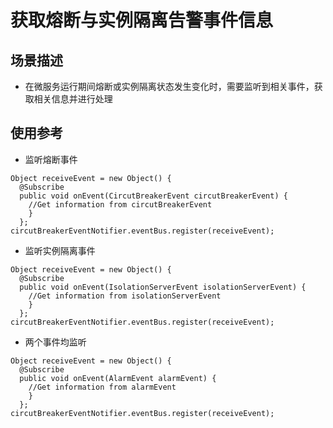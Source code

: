 # 获取熔断与实例隔离告警事件信息

## 场景描述
* 在微服务运行期间熔断或实例隔离状态发生变化时，需要监听到相关事件，获取相关信息并进行处理

## 使用参考

* 监听熔断事件
```
Object receiveEvent = new Object() {
  @Subscribe
  public void onEvent(CircutBreakerEvent circutBreakerEvent) {
    //Get information from circutBreakerEvent
    }
  };
circutBreakerEventNotifier.eventBus.register(receiveEvent);
```
* 监听实例隔离事件
```
Object receiveEvent = new Object() {
  @Subscribe
  public void onEvent(IsolationServerEvent isolationServerEvent) {
    //Get information from isolationServerEvent
    }
  };
circutBreakerEventNotifier.eventBus.register(receiveEvent);
```
* 两个事件均监听
```
Object receiveEvent = new Object() {
  @Subscribe
  public void onEvent(AlarmEvent alarmEvent) {
    //Get information from alarmEvent
    }
  };
circutBreakerEventNotifier.eventBus.register(receiveEvent);
```
